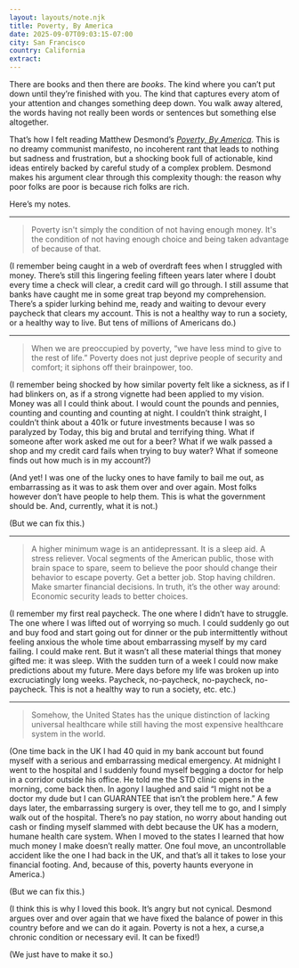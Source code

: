 ```yaml
---
layout: layouts/note.njk
title: Poverty, By America
date: 2025-09-07T09:03:15-07:00
city: San Francisco
country: California
extract:
---
```


There are books and then there are _books_. The kind where you can’t put down until they’re finished with you. The kind that captures every atom of your attention and changes something deep down. You walk away altered, the words having not really been words or sentences but something else altogether.

That’s how I felt reading Matthew Desmond’s [_Poverty, By America_](
https://bookshop.org/p/books/poverty-by-america-matthew-desmond/c06303975ef111ba). This is no dreamy communist manifesto, no incoherent rant that leads to nothing but sadness and frustration, but a shocking book full of actionable, kind ideas entirely backed by careful study of a complex problem. Desmond makes his argument clear through this complexity though: the reason why poor folks are poor is because rich folks are rich.

Here’s my notes.

---

> Poverty isn't simply the condition of not having enough money. It's the condition of not having enough choice and being taken advantage of because of that.

(I remember being caught in a web of overdraft fees when I struggled with money. There’s still this lingering feeling fifteen years later where I doubt every time a check will clear, a credit card will go through. I still assume that banks have caught me in some great trap beyond my comprehension. There’s a spider lurking behind me, ready and waiting to devour every paycheck that clears my account. This is not a healthy way to run a society, or a healthy way to live. But tens of millions of Americans do.)

---

> When we are preoccupied by poverty, “we have less mind to give to the rest of life.” Poverty does not just deprive people of security and comfort; it siphons off their brainpower, too.

(I remember being shocked by how similar poverty felt like a sickness, as if I had blinkers on, as if a strong vignette had been applied to my vision. Money was all I could think about. I would count the pounds and pennies, counting and counting and counting at night. I couldn’t think straight, I couldn’t think about a 401k or future investments because I was so paralyzed by Today, this big and brutal and terrifying thing. What if someone after work asked me out for a beer? What if we walk passed a shop and my credit card fails when trying to buy water? What if someone finds out how much is in my account?)

(And yet! I was one of the lucky ones to have family to bail me out, as embarrassing as it was to ask them over and over again. Most folks however don’t have people to help them. This is what the government should be. And, currently, what it is not.)

(But we can fix this.)

---

> A higher minimum wage is an antidepressant. It is a sleep aid. A stress reliever. Vocal segments of the American public, those with brain space to spare, seem to believe the poor should change their behavior to escape poverty. Get a better job. Stop having children. Make smarter financial decisions. In truth, it’s the other way around: Economic security leads to better choices.

(I remember my first real paycheck. The one where I didn’t have to struggle. The one where I was lifted out of worrying so much. I could suddenly go out and buy food and start going out for dinner or the pub intermittently without feeling anxious the whole time about embarrassing myself by my card failing. I could make rent. But it wasn’t all these material things that money gifted me: it was sleep. With the sudden turn of a week I could now make predictions about my future. Mere days before my life was broken up into excruciatingly long weeks. Paycheck, no-paycheck, no-paycheck, no-paycheck. This is not a healthy way to run a society, etc. etc.)

---

> Somehow, the United States has the unique distinction of lacking universal healthcare while still having the most expensive healthcare system in the world.

(One time back in the UK I had 40 quid in my bank account but found myself with a serious and embarrassing medical emergency. At midnight I went to the hospital and I suddenly found myself begging a doctor for help in a corridor outside his office. He told me the STD clinic opens in the morning, come back then. In agony I laughed and said “I might not be a doctor my dude but I can GUARANTEE that isn’t the problem here.” A few days later, the embarrassing surgery is over, they tell me to go, and I simply walk out of the hospital. There’s no pay station, no worry about handing out cash or finding myself slammed with debt because the UK has a modern, humane health care system. When I moved to the states I learned that how much money I make doesn’t really matter. One foul move, an uncontrollable accident like the one I had back in the UK, and that’s all it takes to lose your financial footing. And, because of this, poverty haunts everyone in America.)

(But we can fix this.)

(I think this is why I loved this book. It’s angry but not cynical. Desmond argues over and over again that we have fixed the balance of power in this country before and we can do it again. Poverty is not a hex, a curse,a chronic condition or necessary evil. It can be fixed!)

(We just have to make it so.)

